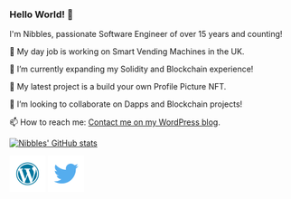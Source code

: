 ### Hello World! 👋

I'm Nibbles, passionate Software Engineer of over 15 years and counting!

🏢 My day job is working on Smart Vending Machines in the UK.

🌱 I’m currently expanding my Solidity and Blockchain experience!

🔭 My latest project is a build your own Profile Picture NFT.

👯 I’m looking to collaborate on Dapps and Blockchain projects!

📫 How to reach me: [Contact me on my WordPress blog](https://bitofanibble.com/contact/).

[![Nibbles' GitHub stats](https://github-readme-stats.vercel.app/api?username=NibbledBit)](https://github.com/anuraghazra/github-readme-stats)


[<img src="https://raw.githubusercontent.com/NibbledBit/NibbledBit/main/wordpress25.png">](http://bitofanibble.com/)
[<img src="https://raw.githubusercontent.com/NibbledBit/NibbledBit/main/twitter25.png">](https://twitter.com/NibbledBit)

<!--
**NibbledBit/NibbledBit** is a ✨ _special_ ✨ repository because its `README.md` (this file) appears on your GitHub profile.

Here are some ideas to get you started:

- 🔭 I’m currently working on ...
- 🌱 I’m currently learning ...
- 👯 I’m looking to collaborate on ...
- 🤔 I’m looking for help with ...
- 💬 Ask me about ...
- 📫 How to reach me: ...
- 😄 Pronouns: ...
- ⚡ Fun fact: ...
-->
